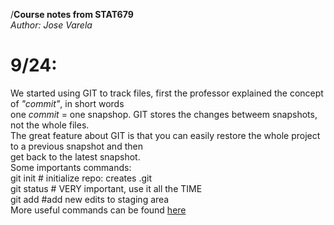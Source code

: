 /**Course notes from STAT679**\
*Author: Jose Varela*
# 9/24:
 We started using GIT to track files, first the professor explained the concept of *"commit"*, in short words\
one *commit* = one snapshop. GIT stores the changes betweem snapshots, not the whole files.\
The great feature about GIT is that you can easily restore the whole project to a previous snapshot and then\
get back to the latest snapshot.\
Some importants commands:\
git init # initialize repo: creates .git\
git status # VERY important, use it all the TIME\
git add #add new edits to staging area\
More useful commands can be found [here](http://cecileane.github.io/computingtools/pages/notes0927.html)

 
